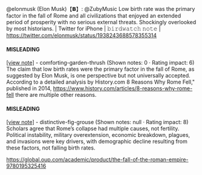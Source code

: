 @elonmusk (Elon Musk)【𝗕】: @ZubyMusic Low birth rate was the primary factor in the fall of Rome and all civilizations that enjoyed an extended period of prosperity with no serious external threats. Shockingly overlooked by most historians. | Twitter for iPhone | 𝚋𝚒𝚛𝚍𝚠𝚊𝚝𝚌𝚑 𝚗𝚘𝚝𝚎 | https://twitter.com/elonmusk/status/1938243688578355314

#### MISLEADING

[[view note]](https://x.com/i/birdwatch/n/1938327560548655132) - comforting-garden-thrush (Shown notes: 0 · Rating impact: 6)\
The claim that low birth rates were the primary factor in the fall of Rome, as suggested by Elon Musk, is one perspective but not universally accepted. According to a detailed analysis by History.com 8 Reasons Why Rome Fell," published in 2014, https://www.history.com/articles/8-reasons-why-rome-fell there are multiple other reasons.

#### MISLEADING

[[view note]](https://x.com/i/birdwatch/n/1938323630259126468) - distinctive-fig-grouse (Shown notes: null · Rating impact: 8)\
Scholars agree that Rome’s collapse had multiple causes, not fertility. Political instability, military overextension, economic breakdown, plagues, and invasions were key drivers, with demographic decline resulting from these factors, not falling birth rates.

https://global.oup.com/academic/product/the-fall-of-the-roman-empire-9780195325416
